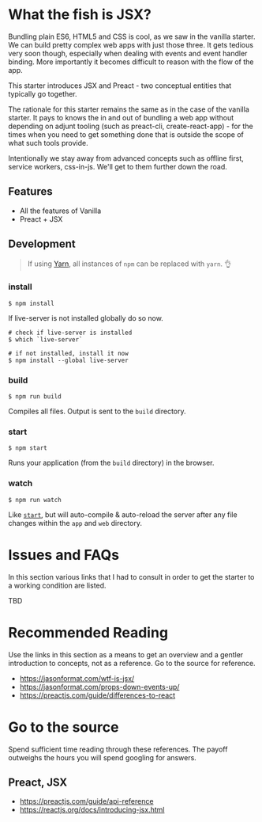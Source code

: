What the fish is JSX?
=====================
Bundling plain ES6, HTML5 and CSS is cool, as we saw in the vanilla starter. We
can build pretty complex web apps with just those three. It gets tedious very
soon though, especially when dealing with events and event handler binding. More
importantly it becomes difficult to reason with the flow of the app.

This starter introduces JSX and Preact - two conceptual entities that typically
go together.

The rationale for this starter remains the same as in the case of the vanilla
starter. It pays to knows the in and out of bundling a web app without depending
on adjunt tooling (such as preact-cli, create-react-app) - for the times when
you need to get something done that is outside the scope of what such tools
provide.

Intentionally we stay away from advanced concepts such as offline first, service
workers, css-in-js. We'll get to them further down the road.

Features
--------
* All the features of Vanilla
* Preact + JSX

Development
-----------
> If using [Yarn](https://yarnpkg.com/), all instances of `npm` can be replaced with `yarn`. :ok_hand:

### install
```
$ npm install
```

If live-server is not installed globally do so now.

```
# check if live-server is installed
$ which `live-server`

# if not installed, install it now
$ npm install --global live-server
```

### build
```
$ npm run build
```

Compiles all files. Output is sent to the `build` directory.

### start
```
$ npm start
```
Runs your application (from the `build` directory) in the browser.

### watch
```
$ npm run watch
```

Like [`start`](#start), but will auto-compile & auto-reload the server after any file changes within the `app` and `web` directory.

Issues and FAQs
===============
In this section various links that I had to consult in order to get the starter to a working condition are listed.

TBD

Recommended Reading
===================
Use the links in this section as a means to get an overview and a gentler
introduction to concepts, not as a reference. Go to the source for reference.

- https://jasonformat.com/wtf-is-jsx/
- https://jasonformat.com/props-down-events-up/
- https://preactjs.com/guide/differences-to-react

Go to the source
================
Spend sufficient time reading through these references. The payoff outweighs the hours you will spend googling for answers.

Preact, JSX
-----------
- https://preactjs.com/guide/api-reference
- https://reactjs.org/docs/introducing-jsx.html